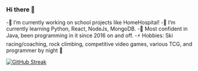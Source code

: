 ### Hi there 👋

-🔭 I’m currently working on school projects like HomeHospital!
-🌱 I’m currently learning Python, React, NodeJs, MongoDB.
-💬 Most confident in Java, been programming in it since 2016 on and off.
-⚡ Hobbies: Ski racing/coaching, rock climbing, competitive video games, various TCG, and programmer by night 🦉

[![GitHub Streak](https://github-readme-streak-stats.herokuapp.com/?user=liamandaidan)](https://git.io/streak-stats)


